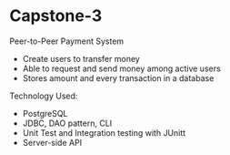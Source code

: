 # Capstone-3
Peer-to-Peer Payment System
 
- Create users to transfer money 
- Able to request and send money among active users
- Stores amount and every transaction in a database

Technology Used:

- PostgreSQL
- JDBC,  DAO pattern, CLI
- Unit Test and Integration testing with JUnitt
- Server-side API

